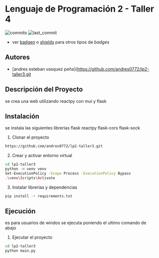 # Lenguaje de Programación 2 - Taller 4

![commits](https://badgen.net/github/commits/UR-CC/lp2-taller3?icon=github) 
![last_commit](https://img.shields.io/github/last-commit/UR-CC/lp2-taller3)

- ver [badgen](https://badgen.net/) o [shields](https://shields.io/) para otros tipos de _badges_

## Autores

- [andres esteban vasquez peña](https://github.com/andres0772/lp2-taller3.git

## Descripción del Proyecto

se crea una web utilizando reactpy con mui y flask
## Instalación
se instala las siguientes librerias flask
reactpy
flask-cors
flask-sock

1. Clonar el proyecto
```bash
https://github.com/andres0772/lp2-taller3.git
```

2. Crear y activar entorno virtual
```bash
cd lp2-taller3
python -m venv venv
Set-ExecutionPolicy -Scope Process -ExecutionPolicy Bypass
.\venv\Scripts\Activate
```

3. Instalar librerías y dependencias
```bash
pip install -r requirements.txt
```
    
## Ejecución

es para usuarios de windos se ejecuta poniendo el ultimo comando de abajo

1. Ejecutar el proyecto
```bash
cd lp2-taller3
python main.py
```

